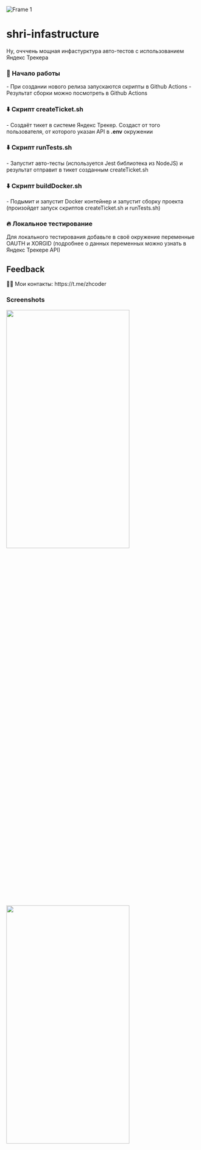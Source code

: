 ![Frame 1](https://user-images.githubusercontent.com/49750349/139683060-c0741b1d-87f7-46f7-baa8-473a7e0a3bc3.png)
# shri-infastructure
Ну, очччень мощная инфастурктура авто-тестов с использованием Яндекс Трекера

<h3>🚀 Начало работы</h3>
- При создании нового релиза запускаются скрипты в Github Actions
- Результат сборки можно посмотреть в Github Actions

<h3>⬇️ Скрипт createTicket.sh</h3>
- Создаёт тикет в системе Яндекс Трекер. Создаст от того пользователя, от которого указан API в <b>.env</b> окружении

<h3>⬇️ Скрипт runTests.sh</h3>
- Запустит авто-тесты (используется Jest библиотека из NodeJS) и результат отправит в тикет созданным createTicket.sh

<h3>⬇️ Скрипт buildDocker.sh</h3>
- Подымит и запустит Docker контейнер и запустит сборку проекта (произойдет запуск скриптов createTicket.sh и runTests.sh)

<h3>🔥 Локальное тестирование</h3>
Для локального тестирования добавьте в своё окружение переменные OAUTH и XORGID (подробнее о данных переменных можно узнать в Яндекс Трекере API)

<h2>Feedback</h2>
👩‍🚀 Мои контакты: https://t.me/zhcoder

<h3>Screenshots</h3>
<img src="https://user-images.githubusercontent.com/49750349/139685512-1d4f3f44-efac-4d10-885a-1ac572077191.png" width="80%" height="40%">
<img src="https://user-images.githubusercontent.com/49750349/139685646-ff3060e7-388b-4989-af8a-218fc9128d29.png" width="80%" height="40%">